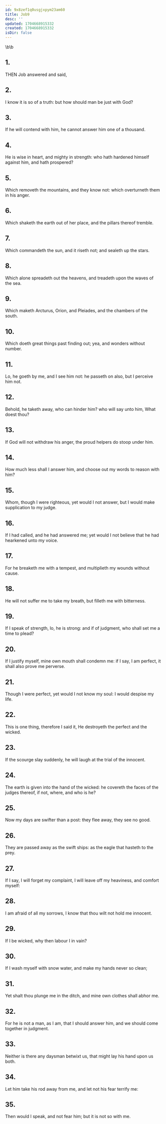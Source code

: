 ```yaml
---
id: 9x8zef1q0usgjxpym23am60
title: Job9
desc: ''
updated: 1704668915332
created: 1704668915332
isDir: false
---
```

\b\b
## 1.
THEN Job answered and said,
## 2.
I know it is so of a truth: but how should man be just with God?
## 3.
If he will contend with him, he cannot answer him one of a thousand.
## 4.
He is wise in heart, and mighty in strength: who hath hardened himself against him, and hath prospered?
## 5.
Which removeth the mountains, and they know not: which overturneth them in his anger.
## 6.
Which shaketh the earth out of her place, and the pillars thereof tremble.
## 7.
Which commandeth the sun, and it riseth not; and sealeth up the stars.
## 8.
Which alone spreadeth out the heavens, and treadeth upon the waves of the sea.
## 9.
Which maketh Arcturus, Orion, and Pleiades, and the chambers of the south.
## 10.
Which doeth great things past finding out; yea, and wonders without number.
## 11.
Lo, he goeth by me, and I see him not: he passeth on also, but I perceive him not.
## 12.
Behold, he taketh away, who can hinder him?  who will say unto him, What doest thou?
## 13.
If God will not withdraw his anger, the proud helpers do stoop under him.
## 14.
How much less shall I answer him, and choose out my words to reason with him?
## 15.
Whom, though I were righteous, yet would I not answer, but I would make supplication to my judge.
## 16.
If I had called, and he had answered me; yet would I not believe that he had hearkened unto my voice.
## 17.
For he breaketh me with a tempest, and multiplieth my wounds without cause.
## 18.
He will not suffer me to take my breath, but filleth me with bitterness.
## 19.
If I speak of strength, lo, he is strong: and if of judgment, who shall set me a time to plead?
## 20.
If I justify myself, mine own mouth shall condemn me: if I say, I am perfect, it shall also prove me perverse.
## 21.
Though I were perfect, yet would I not know my soul: I would despise my life.
## 22.
This is one thing, therefore I said it, He destroyeth the perfect and the wicked.
## 23.
If the scourge slay suddenly, he will laugh at the trial of the innocent.
## 24.
The earth is given into the hand of the wicked: he covereth the faces of the judges thereof, if not, where, and who is he?
## 25.
Now my days are swifter than a post: they flee away, they see no good.
## 26.
They are passed away as the swift ships: as the eagle that hasteth to the prey.
## 27.
If I say, I will forget my complaint, I will leave off my heaviness, and comfort myself:
## 28.
I am afraid of all my sorrows, I know that thou wilt not hold me innocent.
## 29.
If I be wicked, why then labour I in vain?
## 30.
If I wash myself with snow water, and make my hands never so clean;
## 31.
Yet shalt thou plunge me in the ditch, and mine own clothes shall abhor me.
## 32.
For he is not a man, as I am, that I should answer him, and we should come together in judgment.
## 33.
Neither is there any daysman betwixt us, that might lay his hand upon us both.
## 34.
Let him take his rod away from me, and let not his fear terrify me:
## 35.
Then would I speak, and not fear him; but it is not so with me.
